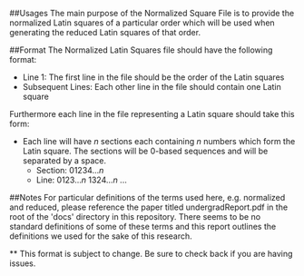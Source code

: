 ##Usages
  The main purpose of the Normalized Square File is to provide the normalized Latin squares of a particular order which will
 be used when generating the reduced Latin squares of that order. 

##Format
  The Normalized Latin Squares file should have the following format:
  + Line 1: The first line in the file should be the order of the Latin squares
  + Subsequent Lines: Each other line in the file should contain one Latin square
    
  Furthermore each line in the file representing a Latin square should take this form:
  + Each  line will have *n* sections each containing *n* numbers which form the Latin square. The sections will be 0-based 
    sequences and will be separated by a space.
    + Section: 01234...*n*
    + Line: 0123...*n* 1324...*n* ... 
      
##Notes
  For particular definitions of the terms used here, e.g. normalized and reduced, please reference the paper
  titled undergradReport.pdf in the root of the 'docs' directory in this repository. There seems to be no standard definitions
  of some of these terms and this report outlines the definitions we used for the sake of this research.

** This format is subject to change. Be sure to check back if you are having issues.
